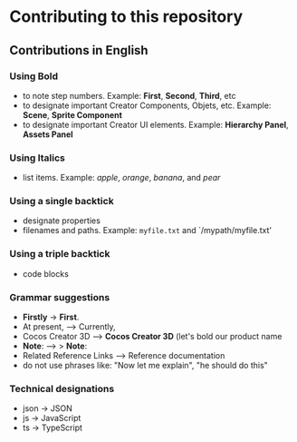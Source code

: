 # Contributing to this repository

## Contributions in English

### Using Bold
- to note step numbers. Example: __First__, __Second__, __Third__, etc
- to designate important Creator Components, Objets, etc. Example: __Scene__, __Sprite Component__
- to designate important Creator UI elements. Example: __Hierarchy Panel__, __Assets Panel__

### Using Italics
- list items. Example: *apple*, *orange*, *banana*, and *pear*

### Using a single backtick
- designate properties
- filenames and paths. Example: `myfile.txt` and `/mypath/myfile.txt'

### Using a triple backtick
- code blocks

### Grammar suggestions
- __Firstly__ ->  __First__.
- At present, —> Currently,
- Cocos Creator 3D —> __Cocos Creator 3D__ (let's bold our product name
- **Note**: —> > **Note**:
- Related Reference Links —> Reference documentation
- do not use phrases like: "Now let me explain", "he should do this"

### Technical designations
- json -> JSON
- js -> JavaScript
- ts -> TypeScript

 

